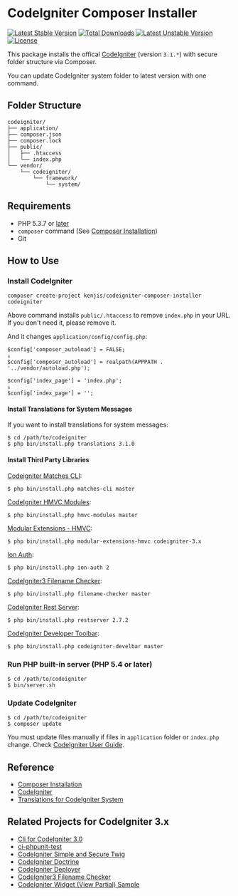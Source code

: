 # CodeIgniter Composer Installer

[![Latest Stable Version](https://poser.pugx.org/kenjis/codeigniter-composer-installer/v/stable)](https://packagist.org/packages/kenjis/codeigniter-composer-installer) [![Total Downloads](https://poser.pugx.org/kenjis/codeigniter-composer-installer/downloads)](https://packagist.org/packages/kenjis/codeigniter-composer-installer) [![Latest Unstable Version](https://poser.pugx.org/kenjis/codeigniter-composer-installer/v/unstable)](https://packagist.org/packages/kenjis/codeigniter-composer-installer) [![License](https://poser.pugx.org/kenjis/codeigniter-composer-installer/license)](https://packagist.org/packages/kenjis/codeigniter-composer-installer)

This package installs the offical [CodeIgniter](https://github.com/bcit-ci/CodeIgniter) (version `3.1.*`) with secure folder structure via Composer.

You can update CodeIgniter system folder to latest version with one command.

## Folder Structure

```
codeigniter/
├── application/
├── composer.json
├── composer.lock
├── public/
│   ├── .htaccess
│   └── index.php
└── vendor/
    └── codeigniter/
        └── framework/
            └── system/
```

## Requirements

* PHP 5.3.7 or [later](https://www.php.net/supported-versions.php)
* `composer` command (See [Composer Installation](https://getcomposer.org/doc/00-intro.md#installation-linux-unix-osx))
* Git

## How to Use

### Install CodeIgniter

```
composer create-project kenjis/codeigniter-composer-installer codeigniter
```

Above command installs `public/.htaccess` to remove `index.php` in your URL. If you don't need it, please remove it.

And it changes `application/config/config.php`:

~~~
$config['composer_autoload'] = FALSE;
↓
$config['composer_autoload'] = realpath(APPPATH . '../vendor/autoload.php');
~~~

~~~
$config['index_page'] = 'index.php';
↓
$config['index_page'] = '';
~~~

#### Install Translations for System Messages

If you want to install translations for system messages:

```
$ cd /path/to/codeigniter
$ php bin/install.php translations 3.1.0
```

#### Install Third Party Libraries

[Codeigniter Matches CLI](https://github.com/avenirer/codeigniter-matches-cli):

```
$ php bin/install.php matches-cli master
```

[CodeIgniter HMVC Modules](https://github.com/jenssegers/codeigniter-hmvc-modules):

```
$ php bin/install.php hmvc-modules master
```

[Modular Extensions - HMVC](https://bitbucket.org/wiredesignz/codeigniter-modular-extensions-hmvc):

```
$ php bin/install.php modular-extensions-hmvc codeigniter-3.x
```

[Ion Auth](https://github.com/benedmunds/CodeIgniter-Ion-Auth):

```
$ php bin/install.php ion-auth 2
```

[CodeIgniter3 Filename Checker](https://github.com/kenjis/codeigniter3-filename-checker):

```
$ php bin/install.php filename-checker master
```

[CodeIgniter Rest Server](https://github.com/chriskacerguis/codeigniter-restserver):

```
$ php bin/install.php restserver 2.7.2
```
[CodeIgniter Developer Toolbar](https://github.com/JCSama/CodeIgniter-develbar):

```
$ php bin/install.php codeigniter-develbar master
```

### Run PHP built-in server (PHP 5.4 or later)

```
$ cd /path/to/codeigniter
$ bin/server.sh
```

### Update CodeIgniter

```
$ cd /path/to/codeigniter
$ composer update
```

You must update files manually if files in `application` folder or `index.php` change. Check [CodeIgniter User Guide](http://www.codeigniter.com/user_guide/installation/upgrading.html).

## Reference

* [Composer Installation](https://getcomposer.org/doc/00-intro.md#installation-linux-unix-osx)
* [CodeIgniter](https://github.com/bcit-ci/CodeIgniter)
* [Translations for CodeIgniter System](https://github.com/bcit-ci/codeigniter3-translations)

## Related Projects for CodeIgniter 3.x

* [Cli for CodeIgniter 3.0](https://github.com/kenjis/codeigniter-cli)
* [ci-phpunit-test](https://github.com/kenjis/ci-phpunit-test)
* [CodeIgniter Simple and Secure Twig](https://github.com/kenjis/codeigniter-ss-twig)
* [CodeIgniter Doctrine](https://github.com/kenjis/codeigniter-doctrine)
* [CodeIgniter Deployer](https://github.com/kenjis/codeigniter-deployer)
* [CodeIgniter3 Filename Checker](https://github.com/kenjis/codeigniter3-filename-checker)
* [CodeIgniter Widget (View Partial) Sample](https://github.com/kenjis/codeigniter-widgets)
